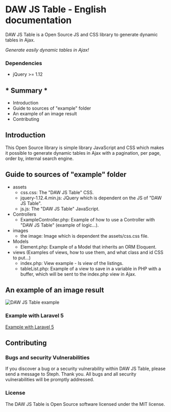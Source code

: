 # DAW JS Table - English documentation

DAW JS Table is a Open Source JS and CSS library to generate dynamic tables in Ajax.

*Generate easily dynamic tables in Ajax!*




### Dependencies

* jQuery >= 1.12






## * Summary *

* Introduction
* Guide to sources of "example" folder
* An example of an image result
* Contributing






## Introduction

This Open Source library is simple library JavaScript and CSS which makes it possible to generate dynamic tables in Ajax with a pagination, per page, order by, internal search engine.






## Guide to sources of "example" folder

* assets
    * css.css: The "DAW JS Table" CSS.
    * jquery-1.12.4.min.js: JQuery which is dependent on the JS of "DAW JS Table".
    * js.js: The "DAW JS Table" JavaScript.
* Controllers
    * ExampleController.php: Example of how to use a Controller with "DAW JS Table" (example of logic...).
* images
    * the image: Image which is dependent the assets/css.css file.
* Models
    * Element.php: Example of a Model that inherits an ORM Eloquent.
* views (Examples of views, how to use them, and what class and id CSS to put...)
    * index.php: View example - Is view of the listings.
    * tableList.php: Example of a view to save in a variable in PHP with a buffer, which will be sent to the index.php view in Ajax.






## An example of an image result

![DAW JS Table example](https://www.devandweb.fr/medias/upload/package/daw-js-table-example.png)






### Example with Laravel 5

[Example with Laravel 5](https://github.com/stephweb/daw-js-table-with-laravel5-framework)






## Contributing

### Bugs and security Vulnerabilities

If you discover a bug or a security vulnerability within DAW JS Table, please send a message to Steph. Thank you.
All bugs and all security vulnerabilities will be promptly addressed.




### License

The DAW JS Table is Open Source software licensed under the MIT license.